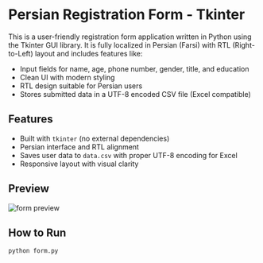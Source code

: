 # Persian Registration Form - Tkinter

This is a user-friendly registration form application written in Python using the Tkinter GUI library. It is fully localized in Persian (Farsi) with RTL (Right-to-Left) layout and includes features like:

- Input fields for name, age, phone number, gender, title, and education
- Clean UI with modern styling
- RTL design suitable for Persian users
- Stores submitted data in a UTF-8 encoded CSV file (Excel compatible)

## Features

- Built with `tkinter` (no external dependencies)
- Persian interface and RTL alignment
- Saves user data to `data.csv` with proper UTF-8 encoding for Excel
- Responsive layout with visual clarity

## Preview

![form preview](./screenshot.png)

## How to Run

```bash
python form.py
